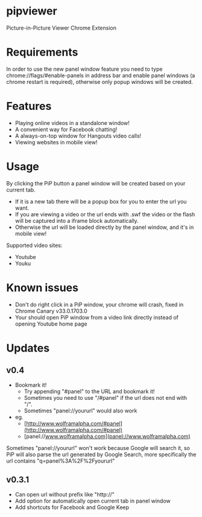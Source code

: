 pipviewer
=========

Picture-in-Picture Viewer Chrome Extension

# Requirements
In order to use the new panel window feature you need to type chrome://flags/#enable-panels in address bar and enable panel windows (a chrome restart is required), otherwise only popup windows will be created.

# Features
* Playing online videos in a standalone window!
* A convenient way for Facebook chatting!
* A always-on-top window for Hangouts video calls!
* Viewing websites in mobile view!

# Usage
By clicking the PiP button a panel window will be created based on your current tab.

* If it is a new tab there will be a popup box for you to enter the url you want.
* If you are viewing a video or the url ends with .swf the video or the flash will be captured into a iframe block automatically.
* Otherwise the url will be loaded directly by the panel window, and it's in mobile view!

Supported video sites:
* Youtube
* Youku

# Known issues
* Don't do right click in a PiP window, your chrome will crash, fixed in Chrome Canary v33.0.1703.0
* Your should open PiP window from a video link directly instead of opening Youtube home page

# Updates
## v0.4
* Bookmark it!
  * Try appending "#panel" to the URL and bookmark it!
  * Sometimes you need to use "/#panel" if the url does not end with "/".
  * Sometimes "panel://yoururl" would also work
* eg.
  * [http://www.wolframalpha.com/#panel](http://www.wolframalpha.com/#panel)
  * [panel://www.wolframalpha.com](panel://www.wolframalpha.com)

Sometimes "panel://yoururl" won't work because Google will search it, so PiP will also parse the url generated by Google Search, more specifically the url contains "q=panel%3A%2F%2Fyoururl"

## v0.3.1
* Can open url without prefix like "http://"
* Add option for automatically open current tab in panel window
* Add shortcuts for Facebook and Google Keep
